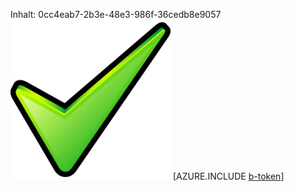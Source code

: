 Inhalt: 0cc4eab7-2b3e-48e3-986f-36cedb8e9057![Bild](8599f7a9-c91b-49b4-9beb-2e141eed6c24.png)
[AZURE.INCLUDE [b-token](005dac37-4076-4a2e-a83a-6d33f08cc341.md)]
